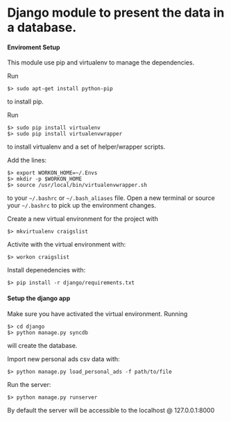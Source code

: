 Django module to present the data in a database.
====

#### Enviroment Setup

This module use pip and virtualenv to manage the dependencies.

Run

    $> sudo apt-get install python-pip

to install pip.

Run

    $> sudo pip install virtualenv
    $> sudo pip install virtualenvwrapper

to install virtualenv and a set of helper/wrapper scripts.

Add the lines:

    $> export WORKON_HOME=~/.Envs
    $> mkdir -p $WORKON_HOME
    $> source /usr/local/bin/virtualenvwrapper.sh

to your <code>~/.bashrc</code> or <code>~/.bash_aliases</code> file.
Open a new terminal or source your <code>~/.bashrc</code> to pick up the
environment changes.

Create a new virtual environment for the project with

    $> mkvirtualenv craigslist

Activite with the virtual environment with:

    $> workon craigslist

Install depenedencies with:

    $> pip install -r django/requirements.txt

#### Setup the django app
Make sure you have activated the virtual environment. Running

    $> cd django
    $> python manage.py syncdb

will create the database.

Import new personal ads csv data with:

    $> python manage.py load_personal_ads -f path/to/file

Run the server:

    $> python manage.py runserver

By default the server will be accessible to the localhost @ 127.0.0.1:8000

